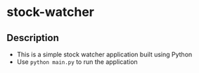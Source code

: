 # stock-watcher

## Description
- This is a simple stock watcher application built using Python
- Use `python main.py` to run the application